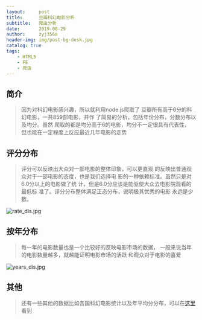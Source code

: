 ```yaml
---
layout:     post
title:      豆瓣科幻电影分析
subtitle:   爬虫分析
date:       2019-08-29
author:     zyj356a
header-img: img/post-bg-desk.jpg
catalog: true
tags:
    - HTML5
    - FE
    - 爬虫
---
```


## 简介
>因为对科幻电影感兴趣，所以就利用node.js爬取了
>豆瓣所有高于6分的科幻电影，一共859部电影，并作
>了简易的分析，包括年份分布，分数分布以及均分。虽然
>爬取的都是均分高于6的电影，均分不一定很具有代表性，
>但也能在一定程度上反应最近几年电影的走势

## 评分分布
>评分可以反映出大众对一部电影的整体印象，可以更直观
>的反映出普通观众对于一部电影的态度，也是我们选择电
>影的一种依赖标准。虽然只是对6.0分以上的电影做了统
>计，但是6.0分应该是能驱使大众去电影院观看的最低标
>准了。评分分布整体满足正态分布，说明极其优秀的电影
>永远是少数。

![rate_dis.jpg](https://i.loli.net/2019/10/08/nYgUSDVaxHBuqJt.jpg)

## 按年分布
>每一年的电影数量也是一个比较好的反映电影市场的数据，
>一般来说当年的电影数量越多，就越能证明电影市场的活跃
>和观众对于电影的喜爱

![years_dis.jpg](https://i.loli.net/2019/10/08/yI6XAi5rTbUwW7h.jpg)
## 其他
>还有一些其他的数据比如各国科幻电影统计以及年平均分分布，可以在[这里](https://cangzhijie356.tk/src/douban/index.html)看到
